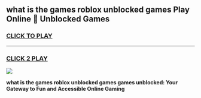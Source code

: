 
## what is the games roblox unblocked games Play Online 👋 Unblocked Games
<h3>
<a href="https://premium.freeplayer.one?title=what_is_the_games_roblox_unblocked_games&ref=19F">CLICK TO PLAY</a></h3>
<hr>

<h3>
<a href="https://premium.freeplayer.one?title=what_is_the_games_roblox_unblocked_games&ref=19F">CLICK 2 PLAY</a>
  
</h3>

<a href="https://premium.freeplayer.one?title=what_is_the_games_roblox_unblocked_games&ref=19F"><img src="https://clearcache.store/games.png"></a>


**what is the games roblox unblocked games games unblocked: Your Gateway to Fun and Accessible Online Gaming**
